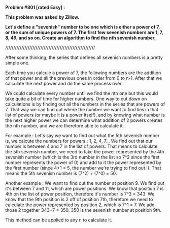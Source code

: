 **Problem #801 [rated Easy] :**

**This problem was asked by Zillow.**

**Let's define a "sevenish" number to be one which is either a power of 7, or the sum of unique powers of 7.
The first few sevenish numbers are 1, 7, 8, 49, and so on. 
Create an algorithm to find the nth sevenish number.**

////////////////////////////////////////////////////////

After some thinking, the series that defines all sevenish numbers is a pretty simple one.

Each time you calcule a power of 7, the following numbers are the addition of that power and all the previous ones in order from 0 to n-1. After that we calculate the next power and do the same process over.

We could calculate every number until we find the nth one but this would take quite a bit of time for higher numbers. One way to cut down on calculations is by finding out all the numbers in the series that are powers of 7. That way we can find out where the number we want to find lies in that list of powers (or maybe it is a power itself), and by knowing what number is the next higher power we can determine what addition of 2 powers creates the nth number, and we are therefore able to calculate it.

For example : Let's say we want to find out what the 5th sevenish number is, we calcute the numbers for powers : 1, 2, 4, 7...
We find out that our number is between 4 and 7 in the list of powers. That means to calculate the 5th sevenish number, we need to take the power represented by the 4th sevenish number (which is the 3rd number in the list so 7^2 since the first number represents the power of 0) and add to it the power represented by the first number (since 4+1 = 5, the number we're trying to find out !). That means the 5th sevenish number is (7^2) + (7^0) = 50.

Another example : We want to find out the number at position 9.
We find out it's between 7 and 11, which are power positions.
We know that position 7 is 4th on the list of power position, therefore it's number is 7^3 = 343.
We know that the 9th position is 2 off of position 7th, therefore we need to calculate the power represented by position 2, which is 7^1 = 7.
We add those 2 together 343+7 = 350. 350 is the sevenish number at position 9th.

This method can be applied to any n to calculate it.


